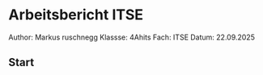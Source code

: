 # Arbeitsbericht ITSE

Author: Markus ruschnegg
Klassse: 4Ahits
Fach: ITSE
Datum: 22.09.2025


## Start





